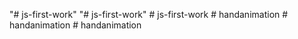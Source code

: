 "# js-first-work" 
"# js-first-work" 
#   j s - f i r s t - w o r k  
 #   h a n d a n i m a t i o n  
 #   h a n d a n i m a t i o n  
 #   h a n d a n i m a t i o n  
 